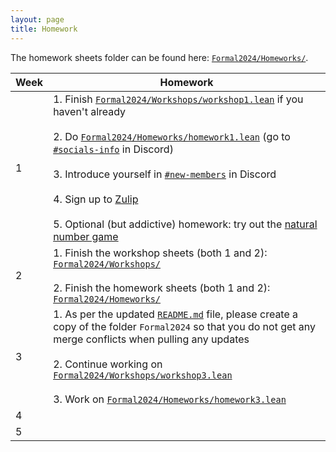 ```yaml
---
layout: page
title: Homework
---
```


The homework sheets folder can be found here: [`Formal2024/Homeworks/`](https://github.com/glams-lean-2024/formal-2024/tree/main/Formal2024/Homeworks).

| Week | Homework |
|------|----------|
| 1    | 1. Finish [`Formal2024/Workshops/workshop1.lean`](https://github.com/glams-lean-2024/formal-2024/tree/main/Formal2024/Workshops/workshop1.lean) if you haven't already <br><br> 2. Do [`Formal2024/Homeworks/homework1.lean`](https://github.com/glams-lean-2024/formal-2024/tree/main/Formal2024/Homeworks/homework1.lean) (go to [`#socials-info`](https://discord.com/channels/1197178329690800128/1200559891488710766) in Discord) <br><br> 3. Introduce yourself in [`#new-members`](https://discord.com/channels/1197178329690800128/1197559433182589059) in Discord <br><br> 4. Sign up to [Zulip](https://leanprover.zulipchat.com/) <br><br> 5. Optional (but addictive) homework: try out the [natural number game](https://adam.math.hhu.de/#/g/leanprover-community/nng4) |
| 2    | 1. Finish the workshop sheets (both 1 and 2): [`Formal2024/Workshops/`](https://github.com/glams-lean-2024/formal-2024/tree/main/Formal2024/Workshops) <br><br> 2. Finish the homework sheets (both 1 and 2): [`Formal2024/Homeworks/`](https://github.com/glams-lean-2024/formal-2024/tree/main/Formal2024/Homeworks) |
| 3    | 1. As per the updated [`README.md`](https://github.com/glams-lean-2024/formal-2024/blob/main/README.md#working-on-the-repository) file, please create a copy of the folder `Formal2024` so that you do not get any merge conflicts when pulling any updates <br><br> 2. Continue working on [`Formal2024/Workshops/workshop3.lean`](https://github.com/glams-lean-2024/formal-2024/tree/main/Formal2024/Workshops/workshop3.lean) <br><br> 3. Work on [`Formal2024/Homeworks/homework3.lean`](https://github.com/glams-lean-2024/formal-2024/tree/main/Formal2024/Homeworks/homework3.lean) |
| 4    | |
| 5    | |
